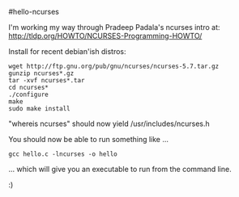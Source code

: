 #hello-ncurses

I'm working my way through Pradeep Padala's ncurses intro at:
http://tldp.org/HOWTO/NCURSES-Programming-HOWTO/

Install for recent debian'ish distros:
    
    wget http://ftp.gnu.org/pub/gnu/ncurses/ncurses-5.7.tar.gz
    gunzip ncurses*.gz
    tar -xvf ncurses*.tar
    cd ncurses*
    ./configure
    make
    sudo make install
    
"whereis ncurses" should now yield /usr/includes/ncurses.h

You should now be able to run something like ...

    gcc hello.c -lncurses -o hello
    
... which will give you an executable to run from the command line.

:)
